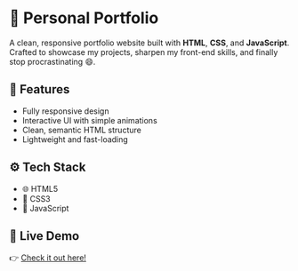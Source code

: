 # 🎨 Personal Portfolio

A clean, responsive portfolio website built with **HTML**, **CSS**, and **JavaScript**.  
Crafted to showcase my projects, sharpen my front-end skills, and finally stop procrastinating 😄.

## 🚀 Features

- Fully responsive design  
- Interactive UI with simple animations  
- Clean, semantic HTML structure  
- Lightweight and fast-loading  

## ⚙️ Tech Stack

- 🌐 HTML5  
- 🎨 CSS3  
- 🧠 JavaScript  

## 🔗 Live Demo

👉 [Check it out here!](https://nayna-g.github.io/My-Portfolio/)


